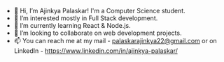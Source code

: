 - 👋 Hi, I’m Ajinkya Palaskar! I'm a Computer Science student.
- 👀 I’m interested mostly in Full Stack development.
- 🌱 I’m currently learning React & Node.js.
- 💞️ I’m looking to collaborate on web development projects.
- 📫 You can reach me at my mail - palaskarajinkya22@gmail.com or on LinkedIn - https://www.linkedin.com/in/ajinkya-palaskar/
